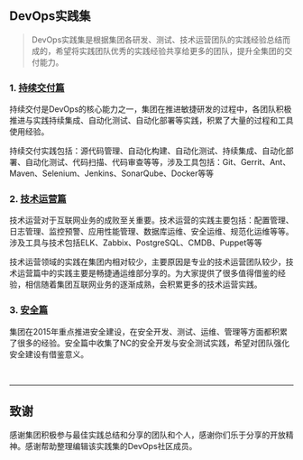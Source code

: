## DevOps实践集

> DevOps实践集是根据集团各研发、测试、技术运营团队的实践经验总结而成的，希望将实践团队优秀的实践经验共享给更多的团队，提升全集团的交付能力。

### 1. [持续交付篇](http://git.yonyou.com/devops/devops_pratice_set/blob/master/cd_practice_sets.md)

持续交付是DevOps的核心能力之一，集团在推进敏捷研发的过程中，各团队积极推进与实践持续集成、自动化测试、自动化部署等实践，积累了大量的过程和工具使用经验。

持续交付实践包括：源代码管理、自动化构建、自动化测试、持续集成、自动化部署、自动化测试、代码扫描、代码审查等等，涉及工具包括：Git、Gerrit、Ant、Maven、Selenium、Jenkins、SonarQube、Docker等等



### 2. [技术运营篇](http://git.yonyou.com/devops/devops_pratice_set/blob/master/ops_practice_sets.md)

技术运营对于互联网业务的成败至关重要。技术运营的实践主要包括：配置管理、日志管理、监控预警、应用性能管理、数据库运维、安全运维、规范化运维等等。涉及工具与技术包括ELK、Zabbix、PostgreSQL、CMDB、Puppet等等

技术运营领域的实践在集团内相对较少，主要原因是专业的技术运营团队较少，技术运营篇中的实践主要是畅捷通运维部分享的。为大家提供了很多值得借鉴的经验，相信随着集团互联网业务的逐渐成熟，会积累更多的技术运营实践。




### 3. [安全篇](http://git.yonyou.com/devops/devops_pratice_set/blob/master/security_practice_sets.md)

集团在2015年重点推进安全建设，在安全开发、测试、运维、管理等方面都积累了很多的经验。安全篇中收集了NC的安全开发与安全测试实践，希望对团队强化安全建设有借鉴意义。

<br/>

---


## 致谢

感谢集团积极参与最佳实践总结和分享的团队和个人，感谢你们乐于分享的开放精神。感谢帮助整理编辑该实践集的DevOps社区成员。